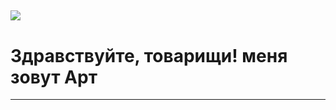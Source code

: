  ![]([https://github.com/Art1ord/Art1ord/blob/main/assets/Banner.gif])
 ---
# Здравствуйте, товарищи! меня зовут Арт
 ---
